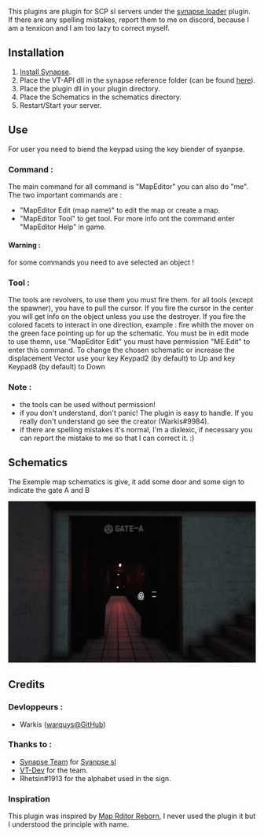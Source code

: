
This plugins are plugin for SCP sl servers under the [synapse loader](https://github.com/SynapseSL/Synapse) plugin.
If there are any spelling mistakes, report them to me on discord, because I am a tenxicon and I am too lazy to correct myself.

## Installation
1. [Install Synapse](https://github.com/SynapseSL/Synapse/wiki#hosting-guides).
2. Place the VT-API dll in the synapse reference folder (can be found [here](https://github.com/VT-DevGiT/VT-Api)).
3. Place the plugin dll in your plugin directory.
4. Place the Schematics in the schematics directory.
5. Restart/Start your server.

## Use

For user you need to biend the keypad using the key biender of syanpse.

### Command :
The main command for all command is "MapEditor" you can also do "me". The two important commands are :
- "MapEditor Edit (map name)" to edit the map or create a map. 
- "MapEditor Tool" to get tool.
For more info ont the command enter "MapEditor Help" in game.
#### Warning : 
for some commands you need to ave selected an object ! 

### Tool : 
The tools are revolvers, to use them you must fire them.
for all tools (except the spawner), you have to pull the cursor.
If you fire the cursor in the center you will get info on the object unless you use the destroyer.
If you fire the colored facets to interact in one direction, example : fire whith the mover on the green face pointing up for up the schematic.
You must be in edit mode to use themn, use "MapEditor Edit" you must have permission "ME.Edit" to enter this command.
To change the chosen schematic or increase the displacement Vector use your key Keypad2 (by default) to Up and key Keypad8 (by default) to Down
### Note : 
- the tools can be used without permission!
- if you don't understand, don't panic! The plugin is easy to handle. If you really don't understand go see the creator (Warkis#9984).
- if there are spelling mistakes it's normal, I'm a dixlexic, if necessary you can report the mistake to me so that I can correct it.
:)

## Schematics
The Exemple map schematics is give, it add some door and some sign to indicate the gate A and B

![Exemple Map](https://github.com/VT-DevGiT/VT-MapEditor/blob/main/asset/MapExemple.png)

## Credits
### Devloppeurs :
* Warkis ([warquys@GitHub](https://github.com/warquys))

### Thanks to :
* [Synapse Team](https://github.com/SynapseSL) for [Syanpse sl](https://github.com/SynapseSL/Synapse)
* [VT-Dev](https://github.com/VT-DevGiT) for the team.
* Rhetsin#1913 for the alphabet used in the sign.

### Inspiration
This plugin was inspired by [Map Rditor Reborn](https://github.com/Michal78900/MapEditorReborn), I never used the plugin it but I understood the principle with name.


